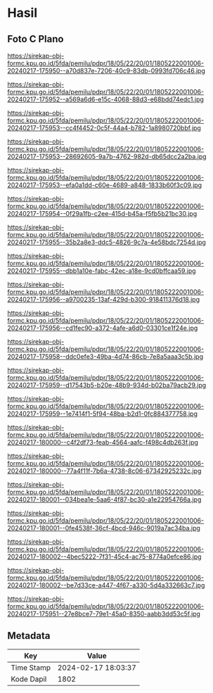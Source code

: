 # Hasil

## Foto C Plano

https://sirekap-obj-formc.kpu.go.id/5fda/pemilu/pdpr/18/05/22/20/01/1805222001006-20240217-175950--a70d837e-7206-40c9-83db-0993fd706c46.jpg

https://sirekap-obj-formc.kpu.go.id/5fda/pemilu/pdpr/18/05/22/20/01/1805222001006-20240217-175952--a569a6d6-e15c-4068-88d3-e68bdd74edc1.jpg

https://sirekap-obj-formc.kpu.go.id/5fda/pemilu/pdpr/18/05/22/20/01/1805222001006-20240217-175953--cc4f4452-0c5f-44a4-b782-1a8980720bbf.jpg

https://sirekap-obj-formc.kpu.go.id/5fda/pemilu/pdpr/18/05/22/20/01/1805222001006-20240217-175953--28692605-9a7b-4762-982d-db65dcc2a2ba.jpg

https://sirekap-obj-formc.kpu.go.id/5fda/pemilu/pdpr/18/05/22/20/01/1805222001006-20240217-175953--efa0a1dd-c60e-4689-a848-1833b60f3c09.jpg

https://sirekap-obj-formc.kpu.go.id/5fda/pemilu/pdpr/18/05/22/20/01/1805222001006-20240217-175954--0f29a1fb-c2ee-415d-b45a-f5fb5b21bc30.jpg

https://sirekap-obj-formc.kpu.go.id/5fda/pemilu/pdpr/18/05/22/20/01/1805222001006-20240217-175955--35b2a8e3-ddc5-4826-9c7a-4e58bdc7254d.jpg

https://sirekap-obj-formc.kpu.go.id/5fda/pemilu/pdpr/18/05/22/20/01/1805222001006-20240217-175955--dbb1a10e-fabc-42ec-a18e-9cd0bffcaa59.jpg

https://sirekap-obj-formc.kpu.go.id/5fda/pemilu/pdpr/18/05/22/20/01/1805222001006-20240217-175956--a9700235-13af-429d-b300-918411376d18.jpg

https://sirekap-obj-formc.kpu.go.id/5fda/pemilu/pdpr/18/05/22/20/01/1805222001006-20240217-175956--cd1fec90-a372-4afe-a6d0-03301ce1f24e.jpg

https://sirekap-obj-formc.kpu.go.id/5fda/pemilu/pdpr/18/05/22/20/01/1805222001006-20240217-175958--ddc0efe3-49ba-4d74-86cb-7e8a5aaa3c5b.jpg

https://sirekap-obj-formc.kpu.go.id/5fda/pemilu/pdpr/18/05/22/20/01/1805222001006-20240217-175959--d17543b5-b20e-48b9-934d-b02ba79acb29.jpg

https://sirekap-obj-formc.kpu.go.id/5fda/pemilu/pdpr/18/05/22/20/01/1805222001006-20240217-175959--1e7414f1-5f94-48ba-b2d1-0fc884377758.jpg

https://sirekap-obj-formc.kpu.go.id/5fda/pemilu/pdpr/18/05/22/20/01/1805222001006-20240217-180000--c4f2df73-feab-4564-aafc-f498c4db263f.jpg

https://sirekap-obj-formc.kpu.go.id/5fda/pemilu/pdpr/18/05/22/20/01/1805222001006-20240217-180000--77a4f11f-7b6a-4738-8c06-67342925232c.jpg

https://sirekap-obj-formc.kpu.go.id/5fda/pemilu/pdpr/18/05/22/20/01/1805222001006-20240217-180001--034bea1e-5aa6-4f87-bc30-a1e22954766a.jpg

https://sirekap-obj-formc.kpu.go.id/5fda/pemilu/pdpr/18/05/22/20/01/1805222001006-20240217-180001--0fe4538f-36cf-4bcd-946c-9019a7ac34ba.jpg

https://sirekap-obj-formc.kpu.go.id/5fda/pemilu/pdpr/18/05/22/20/01/1805222001006-20240217-180002--4bec5222-7f31-45c4-ac75-8774a0efce86.jpg

https://sirekap-obj-formc.kpu.go.id/5fda/pemilu/pdpr/18/05/22/20/01/1805222001006-20240217-180002--be7d33ce-a447-4f67-a330-5d4a332663c7.jpg

https://sirekap-obj-formc.kpu.go.id/5fda/pemilu/pdpr/18/05/22/20/01/1805222001006-20240217-175951--27e8bce7-79e1-45a0-8350-aabb3dd53c5f.jpg


## Metadata

| Key        | Value               |
| ---------- | ------------------- |
| Time Stamp | 2024-02-17 18:03:37 |
| Kode Dapil | 1802                |



